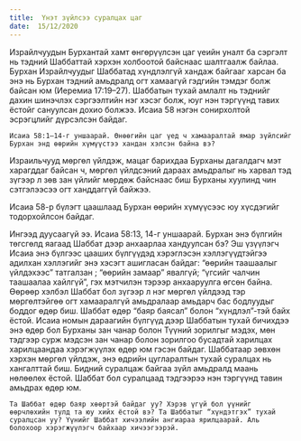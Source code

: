 ```yaml
---
title:  Үнэт зүйлсээ суралцах цаг
date:  15/12/2020
---
```


Израйлчуудын Бурхантай хамт өнгөрүүлсэн цаг үеийн уналт ба сэргэлт нь тэдний Шаббаттай хэрхэн холбоотой байснаас шалтгаалж байлаа. Бурхан Израйлчуудыг Шаббатад хүндлэлгүй хандаж байгааг харсан ба энэ нь Бурхан тэдний амьдралд огт хамаагүй гэдгийн тэмдэг болж байсан юм (Иеремиа 17:19–27). Шаббатын тухай амлалт нь тэднийг дахин шинэчлэх сэргээлтийн нэг хэсэг болж, юуг нэн тэргүүнд тавих ёстойг сануулсан дохио болжээ. Исаиа 58 нэгэн сонирхолтой эсрэгцлийг дүрсэлсэн байдаг.

`Исаиа 58:1–14-г уншаарай. Өнөөгийн цаг үед ч хамааралтай ямар зүйлсийг Бурхан энд өөрийн хүмүүстээ хандан хэлсэн байна вэ?`

Израильчууд мөргөл үйлдэж, мацаг барихдаа Бурханы дагалдагч мэт харагддаг байсан ч, мөргөл үйлдсэний дараах амьдралыг нь харвал тэд зүгээр л зөв зан үйлийг мөрдөж байснаас биш Бурханы хуулинд чин сэтгэлээсээ огт ханддаггүй байжээ.

Исаиа 58-р бүлэгт цаашлаад Бурхан өөрийн хүмүүсээс юу хүсдэгийг тодорхойлсон байдаг.

Ингээд дуусаагүй ээ. Исаиа 58:13, 14-г уншаарай. Бурхан энэ бүлгийн төгсгөлд яагаад Шаббат дээр анхаарлаа хандуулсан бэ? Эш үзүүлэгч Исаиа энэ бүлгээс цааших бүлгүүдэд хэрэглэсэн хэллэгүүдтэйгээ адилхан хэллэгийг энэ хэсэгт ашигласан байдаг: “өөрийн таашаалыг үйлдэхээс” татгалзан ; “өөрийн замаар” явалгүй; “үгсийг чалчин таашаалаа хайлгүй”, гэх мэтчилэн тэрээр анхааруулга өгсөн байна. Өөрөөр хэлбэл Шаббат бол зүгээр л нэг мөргөл үйлдээд тэр мөргөлтэйгөө огт хамааралгүй амьдралаар амьдарч бас бодлуудыг боддог өдөр биш. Шаббат өдөр “баяр баясал” болон “хүндлэл”-тэй байх ёстой. Исаиа номын дараагийн бүлгүүд дээр Шаббатын тухай бичихдээ энэ өдөр бол Бурханы зан чанар болон Түүний зорилгыг мэдэх, мөн тэдгээр сурж мэдсэн зан чанар болон зорилгоо бусадтай харилцах харилцаандаа хэрэгжүүлэх өдөр юм гэсэн байдаг. Шаббатаар зөвхөн хэрхэн мөргөл үйлдэж, энэ өдрийн цугларалтын тухай суралцах нь хангалттай биш. Бидний суралцаж байгаа зүйл амьдралд маань нөлөөлөх ёстой. Шаббат бол суралцаад тэдгээрээ нэн тэргүүнд тавин амьдрах өдөр юм.

`Та Шаббат өдөр баяр хөөртэй байдаг уу? Хэрэв үгүй бол үүнийг өөрчлөхийн тулд та юу хийх ёстой вэ? Та Шаббатыг “хүндэтгэх” тухай суралцсан уу? Үүнийг Шаббат хичээлийн ангиараа ярилцаарай. Аль болохоор хэрэгжүүлэгч байхаар хичээгээрэй.`
